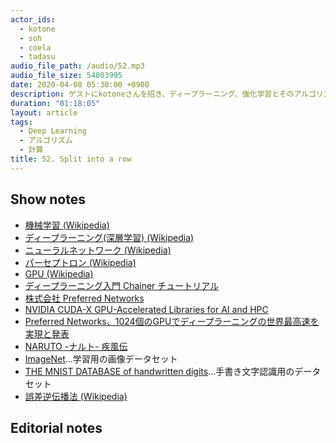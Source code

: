 ```yaml
---
actor_ids:
  - kotone
  - soh
  - coela
  - tadasu
audio_file_path: /audio/52.mp3
audio_file_size: 54803995
date: 2020-04-08 05:30:00 +0900
description: ゲストにkotoneさんを招き、ディープラーニング、強化学習とそのアルゴリズムや計算用マシンについて話しました。
duration: "01:18:05"
layout: article
tags:
  - Deep Learning
  - アルゴリズム
  - 計算
title: 52. Split into a row
---
```


## Show notes
- [機械学習 (Wikipedia)](https://ja.wikipedia.org/wiki/%E6%A9%9F%E6%A2%B0%E5%AD%A6%E7%BF%92)
- [ディープラーニング(深層学習) (Wikipedia)](https://ja.wikipedia.org/wiki/%E3%83%87%E3%82%A3%E3%83%BC%E3%83%97%E3%83%A9%E3%83%BC%E3%83%8B%E3%83%B3%E3%82%B0)
- [ニューラルネットワーク (Wikipedia)](https://ja.wikipedia.org/wiki/%E3%83%8B%E3%83%A5%E3%83%BC%E3%83%A9%E3%83%AB%E3%83%8D%E3%83%83%E3%83%88%E3%83%AF%E3%83%BC%E3%82%AF)
- [パーセプトロン (Wikipedia)](https://ja.wikipedia.org/wiki/%E3%83%91%E3%83%BC%E3%82%BB%E3%83%97%E3%83%88%E3%83%AD%E3%83%B3)
- [GPU (Wikipedia)](https://ja.wikipedia.org/wiki/Graphics_Processing_Unit)
- [ディープラーニング入門 Chainer チュートリアル](https://tutorials.chainer.org/ja/)
- [株式会社 Preferred Networks](https://preferred.jp/ja/)
- [NVIDIA CUDA-X GPU-Accelerated Libraries for AI and HPC](https://developer.nvidia.com/gpu-accelerated-libraries)
- [Preferred Networks、1024個のGPUでディープラーニングの世界最高速を実現と発表](https://it.impressbm.co.jp/articles/-/15271)
- [NARUTO -ナルト- 疾風伝](https://www.tv-tokyo.co.jp/anime/naruto/index2.html)
- [ImageNet](http://www.image-net.org/)...学習用の画像データセット
- [THE MNIST DATABASE of handwritten digits](http://yann.lecun.com/exdb/mnist/)...手書き文字認識用のデータセット
- [誤差逆伝播法 (Wikipedia)](https://ja.wikipedia.org/wiki/%E3%83%90%E3%83%83%E3%82%AF%E3%83%97%E3%83%AD%E3%83%91%E3%82%B2%E3%83%BC%E3%82%B7%E3%83%A7%E3%83%B3)

## Editorial notes
